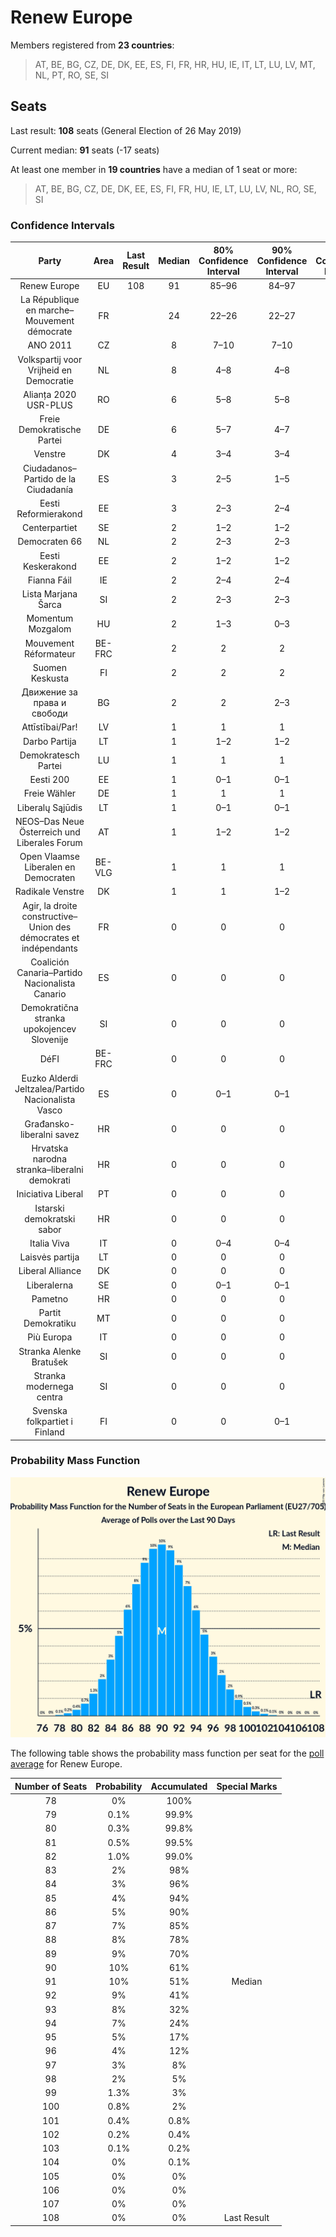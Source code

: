 # Renew Europe

Members registered from **23 countries**:

> AT, BE, BG, CZ, DE, DK, EE, ES, FI, FR, HR, HU, IE, IT, LT, LU, LV, MT, NL, PT, RO, SE, SI

## Seats

Last result: **108** seats (General Election of 26 May 2019)

Current median: **91** seats (-17 seats)

At least one member in **19 countries** have a median of 1 seat or more:

> AT, BE, BG, CZ, DE, DK, EE, ES, FI, FR, HU, IE, LT, LU, LV, NL, RO, SE, SI

### Confidence Intervals

| Party | Area | Last Result | Median | 80% Confidence Interval | 90% Confidence Interval | 95% Confidence Interval | 99% Confidence Interval |
|:-----:|:----:|:-----------:|:------:|:-----------------------:|:-----------------------:|:-----------------------:|:-----------------------:|
| Renew Europe | EU | 108 | 91 | 85–96 | 84–97 | 83–99 | 81–101 |
| La République en marche–Mouvement démocrate | FR | | 24 | 22–26 | 22–27 | 22–27 | 21–28 |
| ANO 2011 | CZ | | 8 | 7–10 | 7–10 | 7–10 | 7–11 |
| Volkspartij voor Vrijheid en Democratie | NL | | 8 | 4–8 | 4–8 | 4–8 | 4–9 |
| Alianța 2020 USR-PLUS | RO | | 6 | 5–8 | 5–8 | 4–8 | 4–9 |
| Freie Demokratische Partei | DE | | 6 | 5–7 | 4–7 | 4–7 | 4–8 |
| Venstre | DK | | 4 | 3–4 | 3–4 | 3–4 | 3–4 |
| Ciudadanos–Partido de la Ciudadanía | ES | | 3 | 2–5 | 1–5 | 1–5 | 1–5 |
| Eesti Reformierakond | EE | | 3 | 2–3 | 2–4 | 2–4 | 2–4 |
| Centerpartiet | SE | | 2 | 1–2 | 1–2 | 1–2 | 1–3 |
| Democraten 66 | NL | | 2 | 2–3 | 2–3 | 2–3 | 1–3 |
| Eesti Keskerakond | EE | | 2 | 1–2 | 1–2 | 1–3 | 1–3 |
| Fianna Fáil | IE | | 2 | 2–4 | 2–4 | 2–4 | 2–4 |
| Lista Marjana Šarca | SI | | 2 | 2–3 | 2–3 | 2–3 | 2–3 |
| Momentum Mozgalom | HU | | 2 | 1–3 | 0–3 | 0–3 | 0–3 |
| Mouvement Réformateur | BE-FRC | | 2 | 2 | 2 | 2 | 1–2 |
| Suomen Keskusta | FI | | 2 | 2 | 2 | 1–2 | 1–2 |
| Движение за права и свободи | BG | | 2 | 2 | 2–3 | 2–3 | 2–3 |
| Attīstībai/Par! | LV | | 1 | 1 | 1 | 1 | 1 |
| Darbo Partija | LT | | 1 | 1–2 | 1–2 | 1–2 | 1–2 |
| Demokratesch Partei | LU | | 1 | 1 | 1 | 1 | 1 |
| Eesti 200 | EE | | 1 | 0–1 | 0–1 | 0–1 | 0–1 |
| Freie Wähler | DE | | 1 | 1 | 1 | 1 | 0–2 |
| Liberalų Sąjūdis | LT | | 1 | 0–1 | 0–1 | 0–1 | 0–2 |
| NEOS–Das Neue Österreich und Liberales Forum | AT | | 1 | 1–2 | 1–2 | 1–2 | 0–2 |
| Open Vlaamse Liberalen en Democraten | BE-VLG | | 1 | 1 | 1 | 1 | 1–2 |
| Radikale Venstre | DK | | 1 | 1 | 1–2 | 1–2 | 1–2 |
| Agir, la droite constructive–Union des démocrates et indépendants | FR | | 0 | 0 | 0 | 0 | 0 |
| Coalición Canaria–Partido Nacionalista Canario | ES | | 0 | 0 | 0 | 0 | 0 |
| Demokratična stranka upokojencev Slovenije | SI | | 0 | 0 | 0 | 0–1 | 0–1 |
| DéFI | BE-FRC | | 0 | 0 | 0 | 0 | 0 |
| Euzko Alderdi Jeltzalea/Partido Nacionalista Vasco | ES | | 0 | 0–1 | 0–1 | 0–1 | 0–1 |
| Građansko-liberalni savez | HR | | 0 | 0 | 0 | 0 | 0 |
| Hrvatska narodna stranka–liberalni demokrati | HR | | 0 | 0 | 0 | 0 | 0 |
| Iniciativa Liberal | PT | | 0 | 0 | 0 | 0 | 0–1 |
| Istarski demokratski sabor | HR | | 0 | 0 | 0 | 0 | 0 |
| Italia Viva | IT | | 0 | 0–4 | 0–4 | 0–5 | 0–5 |
| Laisvės partija | LT | | 0 | 0 | 0 | 0 | 0 |
| Liberal Alliance | DK | | 0 | 0 | 0 | 0 | 0 |
| Liberalerna | SE | | 0 | 0–1 | 0–1 | 0–1 | 0–1 |
| Pametno | HR | | 0 | 0 | 0 | 0 | 0 |
| Partit Demokratiku | MT | | 0 | 0 | 0 | 0 | 0 |
| Più Europa | IT | | 0 | 0 | 0 | 0 | 0 |
| Stranka Alenke Bratušek | SI | | 0 | 0 | 0 | 0 | 0 |
| Stranka modernega centra | SI | | 0 | 0 | 0 | 0 | 0 |
| Svenska folkpartiet i Finland | FI | | 0 | 0 | 0–1 | 0–1 | 0–1 |

### Probability Mass Function

![Graph with seats probability mass function not yet produced](average-2020-04-30-seats-pmf-reneweurope.png "Seats Probability Mass Function")

The following table shows the probability mass function per seat for the [poll average](average-2020-04-30.html) for Renew Europe.

| Number of Seats | Probability | Accumulated | Special Marks |
|:---------------:|:-----------:|:-----------:|:-------------:|
| 78 | 0% | 100% |  |
| 79 | 0.1% | 99.9% |  |
| 80 | 0.3% | 99.8% |  |
| 81 | 0.5% | 99.5% |  |
| 82 | 1.0% | 99.0% |  |
| 83 | 2% | 98% |  |
| 84 | 3% | 96% |  |
| 85 | 4% | 94% |  |
| 86 | 5% | 90% |  |
| 87 | 7% | 85% |  |
| 88 | 8% | 78% |  |
| 89 | 9% | 70% |  |
| 90 | 10% | 61% |  |
| 91 | 10% | 51% | Median |
| 92 | 9% | 41% |  |
| 93 | 8% | 32% |  |
| 94 | 7% | 24% |  |
| 95 | 5% | 17% |  |
| 96 | 4% | 12% |  |
| 97 | 3% | 8% |  |
| 98 | 2% | 5% |  |
| 99 | 1.3% | 3% |  |
| 100 | 0.8% | 2% |  |
| 101 | 0.4% | 0.8% |  |
| 102 | 0.2% | 0.4% |  |
| 103 | 0.1% | 0.2% |  |
| 104 | 0% | 0.1% |  |
| 105 | 0% | 0% |  |
| 106 | 0% | 0% |  |
| 107 | 0% | 0% |  |
| 108 | 0% | 0% | Last Result |


